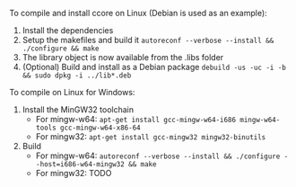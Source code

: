 To compile and install ccore on Linux (Debian is used as an example):

1. Install the dependencies
2. Setup the makefiles and build it `autoreconf --verbose --install && ./configure && make`
3. The library object is now available from the .libs folder
4. (Optional) Build and install as a Debian package `debuild -us -uc -i -b && sudo dpkg -i ../lib*.deb`

To compile on Linux for Windows:
1. Install the MinGW32 toolchain
	- For mingw-w64: `apt-get install gcc-mingw-w64-i686 mingw-w64-tools gcc-mingw-w64-x86-64`
	- For mingw32: `apt-get install gcc-mingw32 mingw32-binutils`
2. Build
	- For mingw-w64: `autoreconf --verbose --install && ./configure --host=i686-w64-mingw32 && make`
	- For mingw32: TODO
